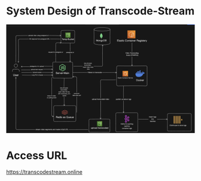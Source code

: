 # System Design of Transcode-Stream
![Design](https://github.com/Aman123at/transcode-stream-server/blob/main/System%20Design/TranscodeStream-SD.png)

# Access URL
https://transcodestream.online
